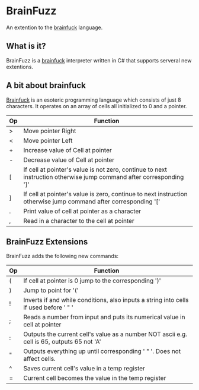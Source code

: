 # BrainFuzz
An extention to the [brainfuck](https://esolangs.org/wiki/Brainfuck) language.

## What is it?

BrainFuzz is a [brainfuck](https://esolangs.org/wiki/Brainfuck) interpreter written in C# that supports serveral new extentions.

## A bit about brainfuck

[Brainfuck](https://esolangs.org/wiki/Brainfuck) is an esoteric programming language which consists of just 8 characters. It operates on an array of cells all initialized to 0 and a pointer.

Op | Function
--- | ---
\> | Move pointer Right
\< | Move pointer Left
\+ | Increase value of Cell at pointer
\- | Decrease value of Cell at pointer
\[ | If cell at pointer's value is not zero, continue to next instruction otherwise jump command after corresponding ']'
\] | If cell at pointer's value is zero, continue to next instruction otherwise jump command after corresponding '['
\. | Print value of cell at pointer as a character
, | Read in a character to the cell at pointer

## BrainFuzz Extensions

BrainFuzz adds the following new commands:

Op | Function
--- | ---
\( | If cell at pointer is 0 jump to the corresponding ')'
\) | Jump to point for '('
\! | Inverts if and while conditions, also inputs a string into cells if used before ' " '
; | Reads a number from input and puts its numerical value in cell at pointer
\: | Outputs the current cell's value as a number NOT ascii e.g. cell is 65, outputs 65 not 'A'
" | Outputs everything up until corresponding ' " '. Does not affect cells.
\^ | Saves current cell's value in a temp register
= | Current cell becomes the value in the temp register
